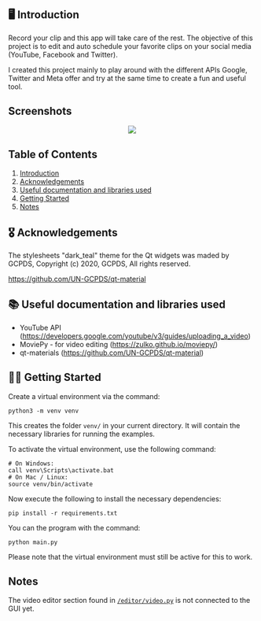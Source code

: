 # 

## 🖥 Introduction <a name="introduction"></a>
Record your clip and this app will take care of the rest. The objective of this project is to edit and auto schedule your favorite clips on your social media (YouTube, Facebook and Twitter).

I created this project mainly to play around with the different APIs Google, Twitter and Meta offer and try at the same time to create a fun and useful tool.

## Screenshots 
<p align="center">
<img src="https://user-images.githubusercontent.com/60163267/185815338-5fce8701-0cb6-4a7c-ac9a-f0f4060e6dee.PNG">
</p>

## Table of Contents
1. [Introduction](#introduction)
2. [Acknowledgements](#acknowledgements)
3. [Useful documentation and libraries used](#lib)
4. [Getting Started](#install)
5. [Notes](#notes)


## 🎖 Acknowledgements <a name="acknowledgements"></a>
The stylesheets "dark_teal" theme for the Qt widgets was maded by GCPDS, Copyright (c) 2020, GCPDS, All rights reserved.

https://github.com/UN-GCPDS/qt-material

## 📚 Useful documentation and libraries used <a name="lib"></a>
- YouTube API (https://developers.google.com/youtube/v3/guides/uploading_a_video)
- MoviePy - for video editing (https://zulko.github.io/moviepy/)
- qt-materials (https://github.com/UN-GCPDS/qt-material)

## 🏃‍♂️ Getting Started <a name="install"></a>

Create a virtual environment via the command:

    python3 -m venv venv

This creates the folder `venv/` in your current directory. It will contain the necessary libraries for running the examples.

To activate the virtual environment, use the following command:

```
# On Windows:
call venv\Scripts\activate.bat
# On Mac / Linux:
source venv/bin/activate
```

Now execute the following to install the necessary dependencies:

    pip install -r requirements.txt


You can the program with the command:

    python main.py

Please note that the virtual environment must still be active for this to work.

## Notes <a name="notes"></a>
The video editor section found in [`/editor/video.py`](https://github.com/alexismurari/videoedit/blob/main/editor/video.py) is not connected to the GUI yet.
